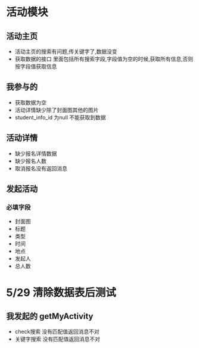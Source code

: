 活动模块
=========
## 活动主页
 + 活动主页的搜索有问题,传关键字了,数据没变
 + 获取数据的接口 里面包括所有搜索字段,字段值为空的时候,获取所有信息,否则按字段值获取信息

## 我参与的
+ 获取数据为空
+ 活动详情缺少除了封面图其他的图片
+ student_info_id 为null 不能获取到数据   

## 活动详情
+ 缺少报名详情数据
+ 缺少报名人数
+ 取消报名没有返回消息

## 发起活动
### 必填字段
+ 封面图
+ 标题
+ 类型
+ 时间
+ 地点
+ 发起人
+ 总人数

5/29 清除数据表后测试
====================

## 我发起的 getMyActivity 
+ check搜索 没有匹配值返回消息不对 
+ 关键字搜索 没有匹配值返回消息不对